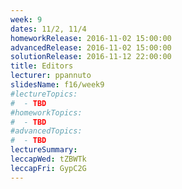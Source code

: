 ```yaml
---
week: 9
dates: 11/2, 11/4
homeworkRelease: 2016-11-02 15:00:00
advancedRelease: 2016-11-02 15:00:00
solutionRelease: 2016-11-12 22:00:00
title: Editors
lecturer: ppannuto
slidesName: f16/week9
#lectureTopics:
#  - TBD
#homeworkTopics:
#  - TBD
#advancedTopics:
#  - TBD
lectureSummary:
leccapWed: tZBWTk
leccapFri: GypC2G
---
```


